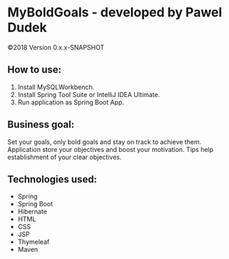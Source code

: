 # MyBoldGoals - developed by Pawel Dudek
©2018
Version 0.x.x-SNAPSHOT


## How to use:

1. Install MySQLWorkbench.
2. Install Spring Tool Suite or IntelliJ IDEA Ultimate.
3. Run application as Spring Boot App.


## Business goal:

Set your goals, only bold goals and stay on track to achieve them. Application store your objectives and boost your motivation. Tips help establishment of your clear objectives.


## Technologies used:

- Spring
- Spring Boot
- Hibernate
- HTML
- CSS
- JSP
- Thymeleaf
- Maven